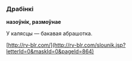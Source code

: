 ### Драбінкі
**назоўнік, размоўнае**

У калясцы — бакавая абрашотка.

<a rel="author">[http://rv-blr.com/](http://rv-blr.com/slounik.jsp?letterId=0&maskId=0&pageId=864)</a>
